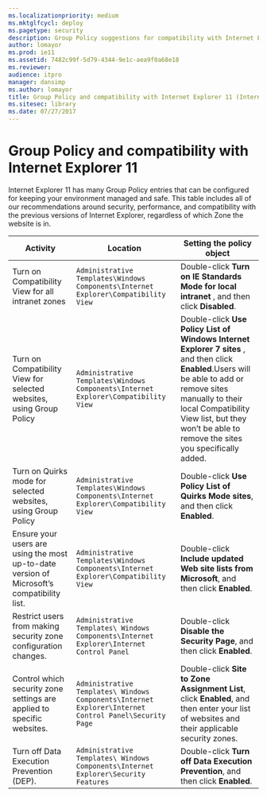 ```yaml
---
ms.localizationpriority: medium
ms.mktglfcycl: deploy
ms.pagetype: security
description: Group Policy suggestions for compatibility with Internet Explorer 11
author: lomayor
ms.prod: ie11
ms.assetid: 7482c99f-5d79-4344-9e1c-aea9f0a68e18
ms.reviewer: 
audience: itpromanager: dansimp
ms.author: lomayor
title: Group Policy and compatibility with Internet Explorer 11 (Internet Explorer 11 for IT Pros)
ms.sitesec: library
ms.date: 07/27/2017
---
```



# Group Policy and compatibility with Internet Explorer 11
Internet Explorer 11 has many Group Policy entries that can be configured for keeping your environment managed and safe. This table includes all of our recommendations around security, performance, and compatibility with the previous versions of Internet Explorer, regardless of which Zone the website is in.

|Activity                         |Location                                      |Setting the policy object                                                |
|---------------------------------|----------------------------------------------|-------------------------------------------------------------------------|
|Turn on Compatibility View for all intranet zones |`Administrative Templates\Windows Components\Internet Explorer\Compatibility View` |Double-click **Turn on IE Standards Mode for local intranet** , and then click **Disabled**. |
|Turn on Compatibility View for selected websites, using Group Policy |`Administrative Templates\Windows Components\Internet Explorer\Compatibility View` |Double-click **Use Policy List of Windows Internet Explorer 7 sites** , and then click **Enabled**.Users will be able to add or remove sites manually to their local Compatibility View list, but they won’t be able to remove the sites you specifically added. |
|Turn on Quirks mode for selected websites, using Group Policy |`Administrative Templates\Windows Components\Internet Explorer\Compatibility View` |Double-click **Use Policy List of Quirks Mode sites**, and then click **Enabled**. |
|Ensure your users are using the most up-to-date version of Microsoft’s compatibility list. |`Administrative Templates\Windows Components\Internet Explorer\Compatibility View` |Double-click **Include updated Web site lists from Microsoft**, and then click **Enabled**. |
|Restrict users from making security zone configuration changes. |`Administrative Templates\ Windows Components\Internet Explorer\Internet Control Panel` |Double-click **Disable the Security Page**, and then click **Enabled**. |
|Control which security zone settings are applied to specific websites. |`Administrative Templates\ Windows Components\Internet Explorer\Internet Control Panel\Security Page` |Double-click **Site to Zone Assignment List**, click **Enabled**, and then enter your list of websites and their applicable security zones.  |
|Turn off Data Execution Prevention (DEP).  |`Administrative Templates\ Windows Components\Internet Explorer\Security Features` |Double-click **Turn off Data Execution Prevention**, and then click **Enabled**.  |

 

 

 



